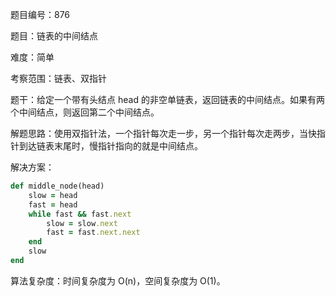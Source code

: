 题目编号：876

题目：链表的中间结点

难度：简单

考察范围：链表、双指针

题干：给定一个带有头结点 head 的非空单链表，返回链表的中间结点。如果有两个中间结点，则返回第二个中间结点。

解题思路：使用双指针法，一个指针每次走一步，另一个指针每次走两步，当快指针到达链表末尾时，慢指针指向的就是中间结点。

解决方案：

```ruby
def middle_node(head)
    slow = head
    fast = head
    while fast && fast.next
        slow = slow.next
        fast = fast.next.next
    end
    slow
end
```

算法复杂度：时间复杂度为 O(n)，空间复杂度为 O(1)。